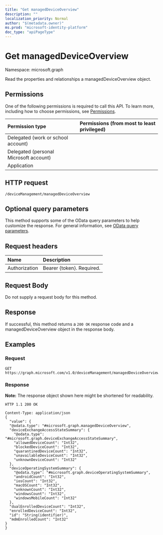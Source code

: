 ```yaml
---
title: "Get managedDeviceOverview"
description: ""
localization_priority: Normal
author: "$(metadata.owner)"
ms.prod: "microsoft-identity-platform"
doc_type: "apiPageType"
---
```


# Get managedDeviceOverview

Namespace: microsoft.graph

Read the properties and relationships a managedDeviceOverview object.

## Permissions

One of the following permissions is required to call this API. To learn more, including how to choose permissions, see [Permissions](/graph/permissions-reference).

| Permission type                        | Permissions (from most to least privileged) |
| :------------------------------------- | :------------------------------------------ |
| Delegated (work or school account)     |                                             |
| Delegated (personal Microsoft account) |                                             |
| Application                            |                                             |

## HTTP request

<!-- {
  "blockType": "ignored"
}
-->

```http
/deviceManagement/managedDeviceOverview

```

## Optional query parameters

This method supports some of the OData query parameters to help customize the response. For general information, see [OData query parameters](/graph/query-parameters).

## Request headers

| Name          | Description               |
| :------------ | :------------------------ |
| Authorization | Bearer {token}. Required. |

## Request Body

<!-- Actions and Functions -->

<!-- CRUD Methods -->

Do not supply a request body for this method.

## Response

If successful, this method returns a `200 OK` response code and a managedDeviceOverview object in the response body.

## Examples

### Request

<!-- {
  "blockType": "request",
  "name": "get_manageddeviceoverview"
}
-->

```http
GET https://graph.microsoft.com/v1.0/deviceManagement/managedDeviceOverview

```

### Response

**Note:** The response object shown here might be shortened for readability.

<!-- {
  "blockType": "response",
  "truncated": true,
  "@odata.type": "microsoft.management.services.api.managedDeviceOverview"
}
-->

```http
HTTP 1.1 200 OK

Content-Type: application/json
{
  "value": {
  "@odata.type": "#microsoft.graph.managedDeviceOverview",
  "deviceExchangeAccessStateSummary": {
    "@odata.type": "#microsoft.graph.deviceExchangeAccessStateSummary",
    "allowedDeviceCount": "Int32",
    "blockedDeviceCount": "Int32",
    "quarantinedDeviceCount": "Int32",
    "unavailableDeviceCount": "Int32",
    "unknownDeviceCount": "Int32"
  },
  "deviceOperatingSystemSummary": {
    "@odata.type": "#microsoft.graph.deviceOperatingSystemSummary",
    "androidCount": "Int32",
    "iosCount": "Int32",
    "macOSCount": "Int32",
    "unknownCount": "Int32",
    "windowsCount": "Int32",
    "windowsMobileCount": "Int32"
  },
  "dualEnrolledDeviceCount": "Int32",
  "enrolledDeviceCount": "Int32",
  "id": "String(identifier)",
  "mdmEnrolledCount": "Int32"
}
}

```